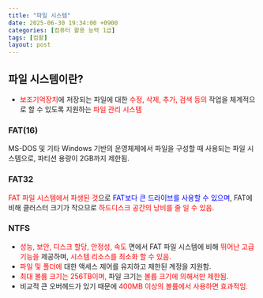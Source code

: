 ```yaml
---
title: "파일 시스템"
date: 2025-06-30 19:34:00 +0900
categories: [컴퓨터 활용 능력 1급]
tags: [컴활]
layout: post
---
```


## 파일 시스템이란?
- <span style="color:red">보조기억장치</span>에 저장되는 파일에 대한 <span style="color:red">수정, 삭제, 추가, 검색 등의</span> 작업을 체계적으로 할 수 있도록 지원하는 <span style="color:red">파일 관리 시스템</span>
  
### FAT(16)  
MS-DOS 및 기타 Windows 기반의 운영체제에서 파일을 구성할 때 사용되는 파일 시스템으로, 파티션 용량이 2GB까지 제한됨.  
  
### FAT32  
<span style="color:red">FAT 파일 시스템에서 파생된 것</span>으로 <span style="color:blue">FAT보다 큰 드라이브를 사용할 수 있으며</span>, FAT에 비해 클러스터 크기가 작으므로 <span style="color:red">하드디스크 공간의 낭비를 줄 일 수 있음.</span>  

### NTFS
- <span style="color:red">성능, 보안, 디스크 할당, 안정성, 속도</span> 면에서 FAT 파일 시스템에 비해 <span style="color:red">뛰어난 고급 기능을</span> 제공하며, <span style="color:red">시스템 리소스를 최소화 할 수 있음.</span>
- <span style="color:red">파일 및 폴더에</span> 대한 액세스 제어를 유지하고 제한된 계정을 지원함.
- <span style="color:red">최대 볼륨 크기는 256TB이며,</span> 파일 크기는 <span style="color:red">볼륨 크기에 의해서만 제한됨.</span>
- 비교적 큰 오버헤드가 있기 때문에 <span style="color:red">400MB 이상의 볼륨에서 사용하면 효과적임.</span> 